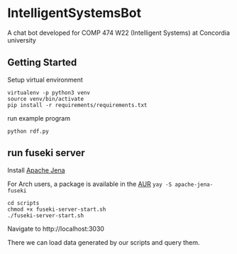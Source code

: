 # IntelligentSystemsBot
A chat bot developed for COMP 474 W22 (Intelligent Systems) at Concordia university

## Getting Started

Setup virtual environment
```shell
virtualenv -p python3 venv
source venv/bin/activate
pip install -r requirements/requirements.txt
```

run example program
```shell
python rdf.py
```

## run fuseki server
Install [Apache Jena](https://jena.apache.org/index.html)

For Arch users, a package is available in the [AUR](https://aur.archlinux.org/packages/apache-jena-fuseki)
`yay -S apache-jena-fuseki`

```
cd scripts
chmod +x fuseki-server-start.sh
./fuseki-server-start.sh
```

Navigate to http://localhost:3030

There we can load data generated by our scripts and query them.
